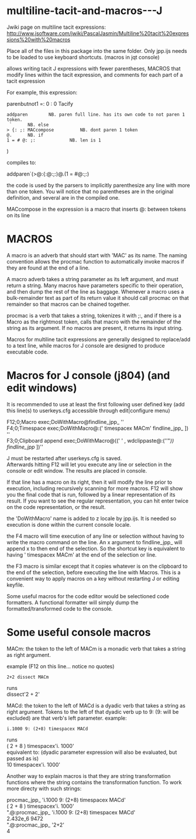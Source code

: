 # multiline-tacit-and-macros---J

Jwiki page on multiline tacit expressions:  
http://www.jsoftware.com/jwiki/PascalJasmin/Multiline%20tacit%20expressions%20with%20macros

Place all of the files in this package into the same folder.  Only jpp.ijs needs to be loaded to use keyboard shortcuts. (macros in jqt console)

allows writing tacit J expressions with fewer parentheses, MACROS that modify lines within the tacit expression, and comments for each part of a tacit expression

For example, this expression:

parenbutnot1 =: 0 : 0  Tacify   

    addparen 		NB. paren full line. has its own code to not paren 1 token.	 		
     `		NB. else  
    > {: ;: MACcompose   		NB. dont paren 1 token  
    @. 		NB. if  
    1 = # @: ;: 	 	    NB. len is 1  
)

compiles to:

addparen`(>@:{:@:;:)@.(1 = #@:;:)

the code is used by the parsers to implicitly parenthesize any line with more than one token.  You will notice that no parentheses are in the original definition, and several are in the compiled one.  

MACcompose in the expression is a macro that inserts @: between tokens on its line

# MACROS

A macro is an adverb that should start with 'MAC' as its name.  The naming convention allows the procmac function to automatically invoke macros if they are found at the end of a line.

A macro adverb takes a string parameter as its left argument, and must return a string.  Many macros have parameters specific to their operation, and then dump the rest of the line as baggage.  Whenever a macro uses a bulk-remainder text as part of its return value it should call procmac on that remainder so that macros can be chained together.

procmac is a verb that takes a string, tokenizes it with ;:, and if there is a Macro as the rightmost token, calls that macro with the remainder of the string as its argument.  If no macros are present, it returns its input string.

Macros for multiline tacit expressions are generally designed to replace/add to a text line, while macros for J console are designed to produce executable code.

# Macros for J console (j804) (and edit windows)

It is recommended to use at least the first following user defined key (add this line(s) to userkeys.cfg accessible through edit|configure menu)

F12;0;Macro exec;DoWithMacro@findline_jpp_ ''  
F4;0;Timespace exec;DoWithMacro@:(' timespacex MACm' findline_jpp_ ]) ''  
F3;0;Clipboard append exec;DoWithMacro@((' ' , wdclippaste@:(''"_)) findline_jpp_ ])''  

J must be restarted after userkeys.cfg is saved.  
Afterwards hitting F12 will let you execute any line or selection in the console or edit window.  The results are placed in console.

If that line has a macro on its right, then it will modify the line prior to execution, including recursively scanning for more macros.
F12 will show you the final code that is run, followed by a linear representation of its result.
If you want to see the regular representation, you can hit enter twice on the code representation, or the result.

the 'DoWithMacro' name is added to z locale by jpp.ijs.  It is needed so execution is done within the current console locale.

the F4 macro will time execution of any line or selection without having to write the macro command on the line.  An x argument to findline_jpp_ will append x to then end of the selection.  So the shortcut key is equivalent to having ' timespacex MACm' at the end of the selection or line.

the F3 macro is similar except that it copies whatever is on the clipboard to the end of the selection, before executing the line with Macros.  This is a convenient way to apply macros on a key without restarting J or editing keyfile.  

Some useful macros for the code editor would be selectioned code formatters.  A functional formatter will simply dump the formatted/transformed code to the console. 

# Some useful console macros

MACm:  the token to the left of MACm is a monadic verb that takes a string as right argument.

example (F12 on this line... notice no quotes)

    2+2 dissect MACm

runs  
dissect'2 + 2'  

MACd:  the token to the left of MACd is a dyadic verb that takes a string as right argument.  Tokens to the left of that dyadic verb up to 9: (9: will be excluded) are that verb's left parameter. example:

    i.1000 9: (2+8) timespacex MACd
    
runs  
( 2 + 8 ) timespacex'i. 1000'  
equivalent to: (dyadic parameter expression will also be evaluated, but passed as is)  
10 timespacex'i. 1000'

Another way to explain macros is that they are string transformation functions where the string contains the transformation function.  To work more directy with such strings:


   procmac_jpp_ 'i.1000 9: (2+8) timespacex MACd'  
( 2 + 8 ) timespacex'i. 1000'  
   ".@:procmac_jpp_ 'i.1000 9: (2+8) timespacex MACd'  
2.432e_6 9472  
   ".@:procmac_jpp_ '2+2'  
4
